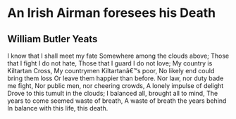 # An Irish Airman foresees his Death
## William Butler Yeats
I know that I shall meet my fate
Somewhere among the clouds above;
Those that I fight I do not hate,
Those that I guard I do not love;
My country is Kiltartan Cross,
My countrymen Kiltartanâ€™s poor,
No likely end could bring them loss
Or leave them happier than before.
Nor law, nor duty bade me fight,
Nor public men, nor cheering crowds,
A lonely impulse of delight
Drove to this tumult in the clouds;
I balanced all, brought all to mind,
The years to come seemed waste of breath,
A waste of breath the years behind
In balance with this life, this death.